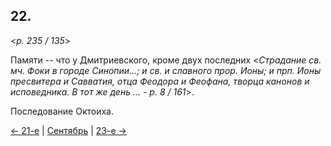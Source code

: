 
## 22.

<*p. 235 / 135*>

Памяти -- что у Дмитриевского, кроме двух последних 
<*Страдание св. мч. Фоки в городе Синопии...; и св. и славного прор. Ионы; и прп. Ионы пресвитера и Савватия, 
отца Феодора и Феофана, творца канонов и исповедника. В тот же день ... - p. 8 / 161*>. 

Последование Октоиха.  

[← 21-е](09_21_GMT.ru.md) | [Сентябрь](README.md#22-й) | [23-е →](09_23_GMT.ru.md)
